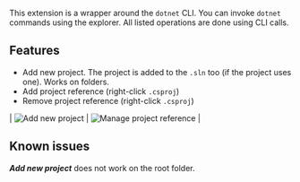 This extension is a wrapper around the `dotnet` CLI. You can invoke `dotnet` commands using the explorer.
All listed operations are done using CLI calls.

## Features

* Add new project. The project is added to the `.sln` too (if the project uses one). Works on folders.
* Add project reference (right-click `.csproj`)
* Remove project reference (right-click `.csproj`)

| ![Add new project](https://github.com/JPAhnen/VsCodeNETCoreCLIWrapper/raw/master/newproject-menu.png) | ![Manage project reference](https://github.com/JPAhnen/VsCodeNETCoreCLIWrapper/raw/master/reference-menu.png) |
## Known issues

***Add new project*** does not work on the root folder.

